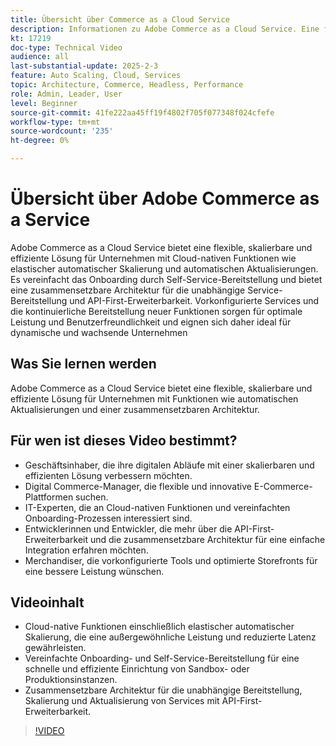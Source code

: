 ```yaml
---
title: Übersicht über Commerce as a Cloud Service
description: Informationen zu Adobe Commerce as a Cloud Service. Eine flexible, skalierbare und effiziente Lösung für dynamische digitale Vorgänge mit einer zusammensetzbaren Architektur.
kt: 17219
doc-type: Technical Video
audience: all
last-substantial-update: 2025-2-3
feature: Auto Scaling, Cloud, Services
topic: Architecture, Commerce, Headless, Performance
role: Admin, Leader, User
level: Beginner
source-git-commit: 41fe222aa45ff19f4802f705f077348f024cfefe
workflow-type: tm+mt
source-wordcount: '235'
ht-degree: 0%

---
```


# Übersicht über Adobe Commerce as a Service

Adobe Commerce as a Cloud Service bietet eine flexible, skalierbare und effiziente Lösung für Unternehmen mit Cloud-nativen Funktionen wie elastischer automatischer Skalierung und automatischen Aktualisierungen. Es vereinfacht das Onboarding durch Self-Service-Bereitstellung und bietet eine zusammensetzbare Architektur für die unabhängige Service-Bereitstellung und API-First-Erweiterbarkeit. Vorkonfigurierte Services und die kontinuierliche Bereitstellung neuer Funktionen sorgen für optimale Leistung und Benutzerfreundlichkeit und eignen sich daher ideal für dynamische und wachsende Unternehmen

## Was Sie lernen werden

Adobe Commerce as a Cloud Service bietet eine flexible, skalierbare und effiziente Lösung für Unternehmen mit Funktionen wie automatischen Aktualisierungen und einer zusammensetzbaren Architektur.

## Für wen ist dieses Video bestimmt?

* Geschäftsinhaber, die ihre digitalen Abläufe mit einer skalierbaren und effizienten Lösung verbessern möchten.
* Digital Commerce-Manager, die flexible und innovative E-Commerce-Plattformen suchen.
* IT-Experten, die an Cloud-nativen Funktionen und vereinfachten Onboarding-Prozessen interessiert sind.
* Entwicklerinnen und Entwickler, die mehr über die API-First-Erweiterbarkeit und die zusammensetzbare Architektur für eine einfache Integration erfahren möchten.
* Merchandiser, die vorkonfigurierte Tools und optimierte Storefronts für eine bessere Leistung wünschen.

## Videoinhalt

* Cloud-native Funktionen einschließlich elastischer automatischer Skalierung, die eine außergewöhnliche Leistung und reduzierte Latenz gewährleisten.
* Vereinfachte Onboarding- und Self-Service-Bereitstellung für eine schnelle und effiziente Einrichtung von Sandbox- oder Produktionsinstanzen.
* Zusammensetzbare Architektur für die unabhängige Bereitstellung, Skalierung und Aktualisierung von Services mit API-First-Erweiterbarkeit.

>[!VIDEO](https://video.tv.adobe.com/v/3443311?learn=on)
